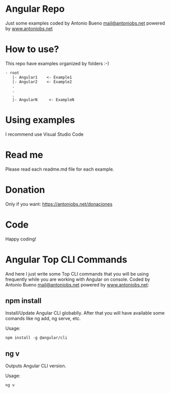 # Angular Repo

Just some examples coded by Antonio Bueno <mail@antoniobs.net> powered by www.antoniobs.net

# How to use?

This repo have examples organized by folders :-)

    - root
       |- Angular1    <- Example1
       |- Angular2    <- Example2
       .
       .
       .
       |- AngularN     <- ExampleN

# Using examples

I recommend use Visual Studio Code

# Read me

Please read each readme.md file for each example.

# Donation

Only if you want: https://antoniobs.net/donaciones

# Code

Happy coding!

# Angular Top CLI Commands

And here I just write some Top CLI commands that you will be using frequently while you are working with Angular on console. Coded by Antonio Bueno <mail@antoniobs.net> powered by www.antoniobs.net:

## npm install

Install/Update Angular CLI globablly. After that you will have available some comands like ng add, ng serve, etc.

Usage:

 `npm install -g @angular/cli`

## ng v

Outputs Angular CLI version.

Usage:

`ng v`

